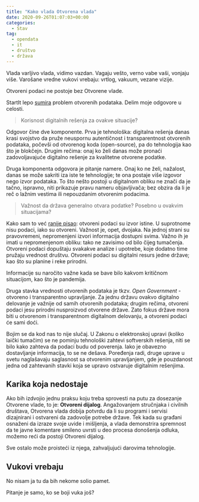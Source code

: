 ```yaml
---
title: "Kako vlada Otvorena vlada"
date: 2020-09-26T01:07:03+00:00
categories:
  - Stav
tag:
  - opendata
  - it
  - društvo
  - država
---
```


Vlada varljivo vlada, vidimo vazdan. Vagaju vešto, verno vabe vaši, vonjaju više. Varošane vredne vukovi vrebaju: vrtlog, vakuum, vezane vizije.

Otvoreni podaci ne postoje bez Otvorene vlade.

<!--more-->

StartIt lepo [sumira](https://startit.rs/ni-google-ne-pomaze-ako-ne-pomognemo-sami-sebi-alati-za-pracenje-korone-zavise-od-drzavnih-podataka/) problem otvorenih podataka. Delim moje odgovore u celosti.

> Korisnost digitalnih rešenja za ovakve situacije?

Odgovor čine dve komponente. Prva je tehnološka: digitalna rešenja danas krasi svojstvo da pruže neuspornu autentičnost i transparentnost otvorenih podataka, počevši od otvorenog koda (open-source), pa do tehnologija kao što je blokčejn. Drugim rečima: onaj ko želi danas može pronaći zadovoljavajuće digitalno rešenje za kvalitetne otvorene podatke.

Druga komponenta odgovora je pitanje namere. Onaj ko ne želi, nažalost, danas se može sakriti iza iste te tehnologije; te ona postaje više izgovor nego izvor podataka. To što nešto postoji u digitalnom obliku ne znači da je tačno, ispravno, niti prikazuje pravu nameru objavljivača; bez obzira da li je reč o lažnim vestima ili nepouzdanim otvorenim podacima.

> Važnost da država generalno otvara podatke? Posebno u ovakvim situacijama?

Kako sam to već [ranije pisao](https://oblac.rs/do-sutra-207-zarazenih/): otvoreni podaci su izvor istine. U suprotnome nisu podaci, iako su otvoreni. Važnost je, opet, dvojaka. Na jednoj strani su pravovremeni, nepromenjeni izvori informacija dostupni svima. Važno ih je imati u nepromenjenom obliku: tako ne zavisimo od bilo čijeg tumačenja. Otvoreni podaci dopuštaju svakakve analize i upotrebe, koje dodatno time pružaju vrednost društvu. Otvoreni podaci su digitalni resurs jedne države; kao što su planine i reke prirodni.

Informacije su naročito važne kada se bave bilo kakvom kritičnom situacijom, kao što je pandemija.

Druga stavka vrednosti otvorenih podataka je tkzv. _Open Government_ - otvoreno i transparentno upravljanje. Za jednu državu ovakvo digitalno delovanje je važnije od samih otvorenih podataka; drugim rečima, otvoreni podaci jesu prirodni nusproizvod otvorene države. Zato fokus države mora biti u otvorenom i transparentnom digitalnom delovanju, a otvoreni podaci će sami doći.

Bojim se da kod nas to nije slučaj. U Zakonu o elektronskoj upravi (koliko laički tumačim) se ne pominju tehnološki zahtevi softverskih rešenja, niti se bilo kako zahteva da podaci budu od poverenja. Iako je obavezno dostavljanje informacija, to se ne dešava. Poređenja radi, druge uprave u svetu naglašavaju saglasnost sa otvorenim upravljanjem, gde je pouzdanost jedna od zahtevanih stavki koja se upravo ostvaruje digitalnim rešenjima.

## Karika koja nedostaje

Ako bih izdvojio jednu praksu koju treba sprovesti na putu za dosezanje Otvorene vlade, to je: **Otvoreni dijalog**. Angažovanjem stručnjaka i civilnih društava, Otvorena vlada dobija potvrdu da li su programi i servisi dizajnirani i ostvareni da zadovolje potrebe države. Tek kada su građani osnaženi da izraze svoje uvide i mišljenja, a vlada demonstrira spremnost da te javne komentare smileno uvrsti u deo procesa donošenja odluka, možemo reći da postoji Otvoreni dijalog.

Sve ostalo može proisteći iz njega, zahvaljujući darovima tehnologije.

## Vukovi vrebaju

No nisam ja tu da bih nekome solio pamet.

Pitanje je samo, ko se boji vuka još?
